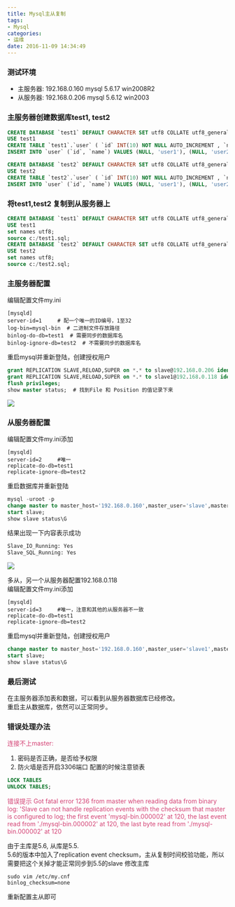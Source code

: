 ```yaml
---
title: Mysql主从复制
tags:
- Mysql
categories:
- 运维
date: 2016-11-09 14:34:49
---
```


### 测试环境

* 主服务器: 192.168.0.160 mysql 5.6.17 win2008R2  
* 从服务器: 192.168.0.206 mysql 5.6.12 win2003

### 主服务器创建数据库test1, test2
```sql
CREATE DATABASE `test1` DEFAULT CHARACTER SET utf8 COLLATE utf8_general_ci;     
USE test1
CREATE TABLE `test1`.`user` ( `id` INT(10) NOT NULL AUTO_INCREMENT , `name` VARCHAR(100) NOT NULL , PRIMARY KEY (`id`)) ENGINE = MyISAM;  
INSERT INTO `user` (`id`, `name`) VALUES (NULL, 'user1'), (NULL, 'user2')

CREATE DATABASE `test2` DEFAULT CHARACTER SET utf8 COLLATE utf8_general_ci;    
USE test2
CREATE TABLE `test2`.`user` ( `id` INT(10) NOT NULL AUTO_INCREMENT , `name` VARCHAR(100) NOT NULL , PRIMARY KEY (`id`)) ENGINE = MyISAM;  
INSERT INTO `user` (`id`, `name`) VALUES (NULL, 'user1'), (NULL, 'user2')
```

### 将test1,test2 复制到从服务器上
```sql
CREATE DATABASE `test1` DEFAULT CHARACTER SET utf8 COLLATE utf8_general_ci;     
USE test1  
set names utf8;  
source c:/test1.sql;
CREATE DATABASE `test2` DEFAULT CHARACTER SET utf8 COLLATE utf8_general_ci;     
USE test2  
set names utf8;  
source c:/test2.sql;
```

### 主服务器配置
编辑配置文件my.ini
```text
[mysqld] 
server-id=1     # 配一个唯一的ID编号，1至32  
log-bin=mysql-bin  # 二进制文件存放路径  
binlog-do-db=test1  # 需要同步的数据库名  
binlog-ignore-db=test2  # 不需要同步的数据库名
```

重启mysql并重新登陆，创建授权用户
```sql
grant REPLICATION SLAVE,RELOAD,SUPER on *.* to slave@192.168.0.206 identified by '123456' ;  
grant REPLICATION SLAVE,RELOAD,SUPER on *.* to slave1@192.168.0.118 identified by '123456' ; # 如果是多从
flush privileges;     
show master status;  # 找到File 和 Position 的值记录下来    
```

![](http://7xq3ry.com1.z0.glb.clouddn.com/20160401152254.png)

### 从服务器配置

编辑配置文件my.ini添加
```text
[mysqld]
server-id=2     #唯一
replicate-do-db=test1
replicate-ignore-db=test2
```
重启数据库并重新登陆
```sql
mysql -uroot -p  
change master to master_host='192.168.0.160',master_user='slave',master_password='123456', master_log_file='mysql-bin.000001',master_log_pos=199;  
start slave;
show slave status\G
```
结果出现一下内容表示成功
```sql
Slave_IO_Running: Yes
Slave_SQL_Running: Yes
```
![](http://7xq3ry.com1.z0.glb.clouddn.com/20160401152538.png) 

多从，另一个从服务器配置192.168.0.118  
编辑配置文件my.ini添加
```text
[mysqld]
server-id=3     #唯一，注意和其他的从服务器不一致
replicate-do-db=test1
replicate-ignore-db=test2
```
重启mysql并重新登陆，创建授权用户
```sql
change master to master_host='192.168.0.160',master_user='slave1',master_password='123456', master_log_file='mysql-bin.000001',master_log_pos=199;  
start slave;
show slave status\G   
```

### 最后测试

在主服务器添加表和数据，可以看到从服务器数据库已经修改。  
重启主从数据库，依然可以正常同步。

### 错误处理办法

<font color="#d44375">连接不上master: </font>

1. 密码是否正确，是否给予权限  
2. 防火墙是否开启3306端口 配置的时候注意锁表

```sql
LOCK TABLES
UNLOCK TABLES;
```

<font color="#d44375">错误提示 Got fatal error 1236 from master when reading data from binary log: 'Slave can not handle replication events with the checksum that master is configured to log; the first event 'mysql-bin.000002' at 120, the last event read from './mysql-bin.000002' at 120, the last byte read from './mysql-bin.000002' at 120 
</font>

由于主库是5.6, 从库是5.5.  
5.6的版本中加入了replication event checksum，主从复制时间校验功能，所以需要把这个关掉才能正常同步到5.5的slave 修改主库
```shell
sudo vim /etc/my.cnf
binlog_checksum=none
```
重新配置主从即可